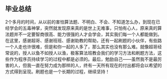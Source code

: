 ## 毕业总结 ##
2个多月的时间，从以前的害怕算法题、不明白、不会、不知道怎么办，到现在已经学会的五毒神掌，突然就发现原来真的是世上无难事，只怕有心人，原来真的算法题并不一定要智商很高、能力很强的人才会学会，其实我们每一个人都能做到。在这里，感谢超哥、感谢班班、感谢助教的帮助，还有一起刷题的小伙伴，有些路一个人走也许很难，但是和你一起的人多了，那么其实也没有那么难。就像超哥经常说的，授人以鱼不如授人以渔，极客算法班教会我们的学习方法和刷题方法，这些作为程序员持续学习的过程中都是必须的。最后，勉励自己——虽然我不是最厉害的人，但我一直在努力成为那样的人，终有一天所有现在的付出都将会以希望的方式得到呈现。刷题也是一个长期的过程，继续坚持！